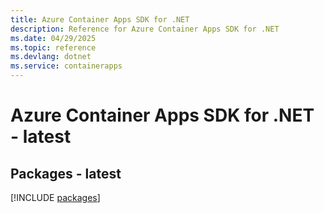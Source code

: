 ```yaml
---
title: Azure Container Apps SDK for .NET
description: Reference for Azure Container Apps SDK for .NET
ms.date: 04/29/2025
ms.topic: reference
ms.devlang: dotnet
ms.service: containerapps
---
```

# Azure Container Apps SDK for .NET - latest
## Packages - latest
[!INCLUDE [packages](container-apps-index.md)]